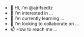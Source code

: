 - 👋 Hi, I’m @ajrifsedtz
- 👀 I’m interested in ...
- 🌱 I’m currently learning ...
- 💞️ I’m looking to collaborate on ...
- 📫 How to reach me ...

<!---
ajrifsedtz/ajrifsedtz is a ✨ special ✨ repository because its `README.md` (this file) appears on your GitHub profile.
You can click the Preview link to take a look at your changes.
--->
